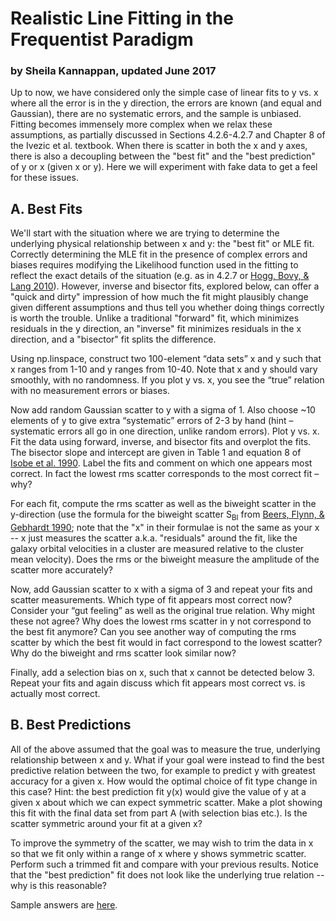# Realistic Line Fitting in the Frequentist Paradigm
### by Sheila Kannappan, updated June 2017

Up to now, we have considered only the simple case of linear fits to y vs. x where all the error is in the y direction, the errors are known (and equal and Gaussian), there are no systematic errors, and the sample is unbiased. Fitting becomes immensely more complex when we relax these assumptions, as partially discussed in Sections 4.2.6-4.2.7 and Chapter 8 of the Ivezic et al. textbook. When there is scatter in both the x and y axes, there is also a decoupling between the "best fit" and the "best prediction" of y or x (given x or y). Here we will experiment with fake data to get a feel for these issues. 

## A. Best Fits

We'll start with the situation where we are trying to determine the underlying physical relationship between x and y: the "best fit" or MLE fit. Correctly determining the MLE fit in the presence of complex errors and biases requires modifying the Likelihood function used in the fitting to reflect the exact details of the situation (e.g. as in 4.2.7 or [Hogg, Bovy, \& Lang 2010](http://lanl.arxiv.org/abs/1008.4686)). However, inverse and bisector fits, explored below, can offer a "quick and dirty" impression of how much the fit might plausibly change given different assumptions and thus tell you whether doing things correctly is worth the trouble. Unlike a traditional "forward" fit, which minimizes residuals in the y direction, an "inverse" fit minimizes residuals in the x direction, and a "bisector" fit splits the difference.

Using np.linspace, construct two 100-element “data sets” x and y such that x ranges from 1-10 and y ranges from 10-40.  Note that x and y should vary smoothly, with no randomness. If you plot y vs. x, you see the “true” relation with no measurement errors or biases.

Now add random Gaussian scatter to y with a sigma of 1. Also choose ~10 elements of y to give extra “systematic” errors of 2-3 by hand (hint – systematic errors all go in one direction, unlike random errors).  Plot y vs. x. Fit the data using forward, inverse, and bisector fits and overplot the fits. The bisector slope and intercept are given in Table 1 and equation 8 of [Isobe et al. 1990](http://adsabs.harvard.edu/abs/1990ApJ...364..104I). Label the fits and comment on which one appears most correct. In fact the lowest rms scatter corresponds to the most correct fit – why? 

For each fit, compute the rms scatter as well as the biweight scatter in the y-direction (use the formula for the biweight scatter S<sub>BI</sub> from [Beers, Flynn, & Gebhardt 1990](http://adsabs.harvard.edu/abs/1990AJ....100...32B); note that the "x" in their formulae is not the same as your x -- x just measures the scatter a.k.a. "residuals" around the fit, like the galaxy orbital velocities in a cluster are measured relative to the cluster mean velocity). Does the rms or the biweight measure the amplitude of the scatter more accurately?

Now, add Gaussian scatter to x with a sigma of 3 and repeat your fits and scatter measurements. Which type of fit appears most correct now? Consider your “gut feeling” as well as the original true relation. Why might these not agree? Why does the lowest rms scatter in y not correspond to the best fit anymore? Can you see another way of computing the rms scatter by which the best fit would in fact correspond to the lowest scatter? Why do the biweight and rms scatter look similar now?

Finally, add a selection bias on x, such that x cannot be detected below 3. Repeat your fits and again discuss which fit appears most correct vs. is actually most correct.

## B. Best Predictions

All of the above assumed that the goal was to measure the true, underlying relationship between x and y.  What if your goal were instead to find the best predictive relation between the two, for example to predict y with greatest accuracy for a given x. How would the optimal choice of fit type change in this case? Hint: the best prediction fit y(x) would give the value of y at a given x about which we can expect symmetric scatter. Make a plot showing this fit with the final data set from part A (with selection bias etc.). Is the scatter symmetric around your fit at a given x?

To improve the symmetry of the scatter, we may wish to trim the data in x so that we fit only within a range of x where y shows symmetric scatter. Perform such a trimmed fit and compare with your previous results. Notice that the "best prediction" fit does not look like the underlying true relation -- why is this reasonable?

Sample answers are [here](https://github.com/capprogram/2017bootcamp-general/blob/master/fittingchoices.py).
